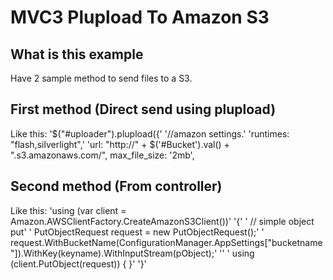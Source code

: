 MVC3 Plupload To Amazon S3
===================================================

What is this example
-----------------
Have 2 sample method to send files to a S3.

First method (Direct send using plupload)
-------------------------------
Like this:
'$("#uploader").plupload({'
        '//amazon settings.'
        'runtimes: "flash,silverlight",'
        'url: "http://" + $('#Bucket').val() + ".s3.amazonaws.com/",
        max_file_size: '2mb',
		

Second method (From controller)
-------------------------------
Like this:
'using (var client = Amazon.AWSClientFactory.CreateAmazonS3Client())'
'{'
'	// simple object put'
'	PutObjectRequest request = new PutObjectRequest();'
'	request.WithBucketName(ConfigurationManager.AppSettings["bucketname"]).WithKey(keyname).WithInputStream(pObject);'
''
'	using (client.PutObject(request)) { }'
'}'
		
